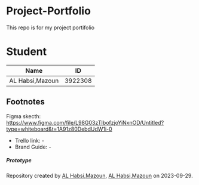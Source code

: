 # Project-Portfolio
This repo is for my project portifolio

# Student

Name | ID 
-----|---- 
AL Habsi,Mazoun | 3922308

## Footnotes
Figma skecth: https://www.figma.com/file/L98G03zTIbofzjoYiNxnOD/Untitled?type=whiteboard&t=1A91z80DebdUdW1i-0 <br />

- Trello link: -
- Brand Guide: -

##### Prototype

Repository created by [AL Habsi,Mazoun](https://github.com/testmars23),  [AL Habsi,Mazoun](https://git.fhict.nl/I437904) on 2023-09-29.
